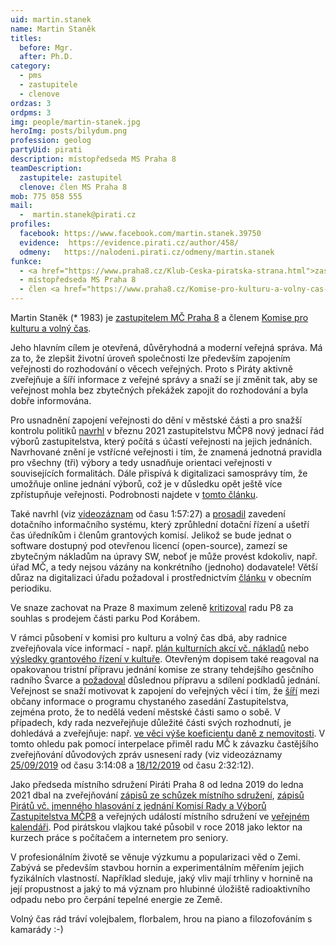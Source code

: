 ```yaml
---
uid: martin.stanek
name: Martin Staněk
titles:
  before: Mgr.
  after: Ph.D.
category:
  - pms
  - zastupitele
  - clenove
ordzas: 3
ordpms: 3
img: people/martin-stanek.jpg
heroImg: posts/bilydum.png
profession: geolog
partyUid: pirati
description: místopředseda MS Praha 8
teamDescription:
  zastupitele: zastupitel
  clenove: člen MS Praha 8
mob: 775 058 555
mail:
  -  martin.stanek@pirati.cz
profiles:
  facebook: https://www.facebook.com/martin.stanek.39750
  evidence:  https://evidence.pirati.cz/author/458/
  odmeny:   https://nalodeni.pirati.cz/odmeny/martin.stanek
funkce:
  - <a href="https://www.praha8.cz/Klub-Ceska-piratska-strana.html">zastupitel MČ Praha 8</a>
  - místopředseda MS Praha 8
  - člen <a href="https://www.praha8.cz/Komise-pro-kulturu-a-volny-cas-2018-2022.html">Komise pro kulturu a volný čas RMČP8</a>
---
```



Martin Staněk (* 1983) je [zastupitelem MČ Praha 8](https://www.praha8.cz/appo/card/74/Stanek-Martin.html) a členem [Komise pro kulturu a volný čas](https://www.praha8.cz/Komise-pro-kulturu-a-volny-cas-2018-2022.html).

Jeho hlavním cílem je otevřená, důvěryhodná a moderní veřejná správa. Má za to, že zlepšit životní úroveň společnosti lze především zapojením veřejnosti do rozhodování o věcech veřejných. Proto s Piráty aktivně zveřejňuje a šíří informace z veřejné správy a snaží se jí změnit tak, aby se veřejnost mohla bez zbytečných překážek zapojit do rozhodování a byla dobře informována.

Pro usnadnění zapojení veřejnosti do dění v městské části a pro snažší kontrolu politiků [navrhl](https://forum.pirati.cz/viewtopic.php?p=749321#p749321) v březnu 2021 zastupitelstvu MČP8 nový jednací řád výborů zastupitelstva, který počítá s účastí veřejnosti na jejich jednáních. Navrhované znění je vstřícné veřejnosti i tím, že znamená jednotná pravidla pro všechny (tři) výbory a tedy usnadňuje orientaci veřejnosti v souvisejících formalitách. Dále přispívá k digitalizaci samosprávy tím, že umožňuje online jednání výborů, což je v důsledku opět ještě více zpřístupňuje veřejnosti. Podrobnosti najdete v [tomto článku](https://praha8.pirati.cz/aktuality/chceme-otevrit-vybory-zastupitelstva-navrhujeme-jejich-novy-jednaci-rad.html).

Také navrhl (viz [videozáznam](http://bitest.videostream.sk/praha8/archiv/20200421/index.html) od času 1:57:27) a [prosadil](https://www.praha8.cz/appo/usn/677?usn=oMEzRwyfhGPK2UktmT5nxA==) zavedení dotačního informačního systému, který zprůhlední dotační řízení a ušetří čas úředníkům i členům grantových komisí. Jelikož se bude jednat o software dostupný pod otevřenou licencí (open-source), zamezí se zbytečným nákladům na úpravy SW, neboť je může provést kdokoliv, např. úřad MČ, a tedy nejsou vázány na konkrétního (jednoho) dodavatele! Větší důraz na digitalizaci úřadu požadoval i prostřednictvím [článku](https://praha8.pirati.cz/aktuality/strategicke-cile-pro-prahu-po-pandemii.html) v obecním periodiku.

Ve snaze zachovat na Praze 8 maximum zeleně [kritizoval](https://praha8.pirati.cz/aktuality/parky-prahy8-chceme-videt-rozkvetat-a-ne-prodavat-k-zastaveni.html) radu P8 za souhlas s prodejem části parku Pod Korábem.

V rámci působení v komisi pro kulturu a volný čas dbá, aby radnice zveřejňovala více informací - např. [plán kulturních akcí vč. nákladů](https://forum.pirati.cz/viewtopic.php?p=621259#p621259) nebo [výsledky grantového řízení v kultuře](https://forum.pirati.cz/viewtopic.php?p=629657#p629657).
Otevřeným dopisem také reagoval na opakovanou tristní přípravu jednání komise ze strany tehdejšího gesčního radního Švarce a [požadoval](https://praha8.pirati.cz/aktuality/otevreny-dopis.html) důslednou přípravu a sdílení podkladů jednání.
Veřejnost se snaží motivovat k zapojení do veřejných věcí i tím, že [šíří](https://www.facebook.com/martin.stanek.39750/posts/503235620503335) mezi občany informace o programu chystaného zasedání Zastupitelstva, zejména proto, že to nedělá vedení městské části samo o sobě.
V případech, kdy rada nezveřejňuje důležité části svých rozhodnutí, je dohledává a zveřejňuje: např. [ve věci výše koeficientu daně z nemovitosti](https://praha8.pirati.cz/aktuality/dan-z-nemovitosti.html). V tomto ohledu pak pomocí interpelace přiměl radu MČ k závazku častějšího zveřejňování důvodových zpráv usnesení rady (viz videozáznamy [25/09/2019](http://bitest.videostream.sk/praha8/archiv/20190925/index.html) od času 3:14:08 a [18/12/2019](http://bitest.videostream.sk/praha8/archiv/20191218/index.html) od času 2:32:12).

Jako předseda místního sdružení Piráti Praha 8 od ledna 2019 do ledna 2021 dbal na zveřejňování [zápisů ze schůzek místního sdružení](https://forum.pirati.cz/viewtopic.php?f=943&t=43570), [zápisů Pirátů vč. jmenného hlasování z jednání Komisí Rady a Výborů Zastupitelstva MČP8](https://forum.pirati.cz/viewforum.php?f=943) a veřejných událostí místního sdružení ve [veřejném kalendáři](https://calendar.google.com/calendar/embed?src=npabehj0rpaqtgo960ju2vjq2s%40group.calendar.google.com&ctz=Europe%2FPrague). Pod pirátskou vlajkou také působil v roce 2018 jako lektor na kurzech práce s počítačem a internetem pro seniory.

V profesionálním životě se věnuje výzkumu a popularizaci věd o Zemi. Zabývá se především stavbou hornin a experimentálním měřením jejich fyzikálních vlastností. Například sleduje, jaký vliv mají trhliny v hornině na její propustnost a jaký to má význam pro hlubinné úložiště radioaktivního odpadu nebo pro čerpání tepelné energie ze Země.

Volný čas rád tráví volejbalem, florbalem, hrou na piano a filozofováním s kamarády :-)
